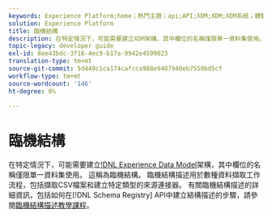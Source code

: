 ```yaml
---
keywords: Experience Platform;home；熱門主題；api;API;XDM;XDM;XDM系統；體驗資料模型；體驗資料模型；資料模型；模式註冊表；模式註冊表；ad-hoc;adhoc;ad-hoc;Ad-hoc;Adhoc;Adhoc;
solution: Experience Platform
title: 臨機結構
description: 在特定情況下，可能需要建立XDM架構，其中欄位的名稱僅限單一資料集使用。 這稱為臨機結構。
topic-legacy: developer guide
exl-id: 8ee43bdc-3f16-4ec9-b17a-9942e4599023
translation-type: tm+mt
source-git-commit: 5d449c1ca174cafcca988e9487940eb7550bd5cf
workflow-type: tm+mt
source-wordcount: '146'
ht-degree: 0%

---
```


# 臨機結構

在特定情況下，可能需要建立[!DNL Experience Data Model](XDM)架構，其中欄位的名稱僅限單一資料集使用。 這稱為臨機結構。 臨機結構描述用於數種資料擷取工作流程，包括擷取CSV檔案和建立特定類型的來源連接器。 有關臨機結構描述的詳細資訊，包括如何在[!DNL Schema Registry] API中建立結構描述的步驟，請參閱[臨機結構描述教學課程](../tutorials/ad-hoc.md)。
